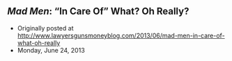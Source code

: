 ## <em>Mad Men</em>: “In Care Of” What? Oh Really?

 * Originally posted at http://www.lawyersgunsmoneyblog.com/2013/06/mad-men-in-care-of-what-oh-really
 * Monday, June 24, 2013

 
